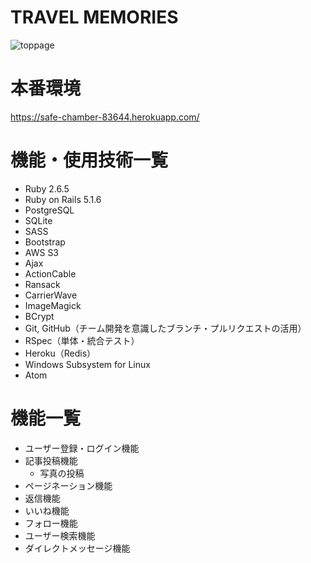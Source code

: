 # TRAVEL MEMORIES
![toppage](https://user-images.githubusercontent.com/54243961/72616469-61edf700-397a-11ea-8cdf-8db200f47d63.png)

# 本番環境
https://safe-chamber-83644.herokuapp.com/

# 機能・使用技術一覧
* Ruby 2.6.5
* Ruby on Rails 5.1.6
* PostgreSQL
* SQLite
* SASS
* Bootstrap
* AWS S3
* Ajax
* ActionCable
* Ransack
* CarrierWave
* ImageMagick
* BCrypt
* Git, GitHub（チーム開発を意識したブランチ・プルリクエストの活用）
* RSpec（単体・統合テスト）
* Heroku（Redis）
* Windows Subsystem for Linux
* Atom

# 機能一覧
* ユーザー登録・ログイン機能
* 記事投稿機能
  * 写真の投稿
* ページネーション機能
* 返信機能
* いいね機能
* フォロー機能
* ユーザー検索機能
* ダイレクトメッセージ機能
